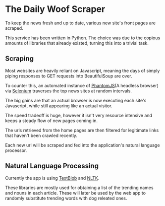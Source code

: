 # The Daily Woof Scraper
To keep the news fresh and up to date, various new site's front pages are scraped.

This service has been written in Python. The choice was due to the copious amounts of libraries that already existed, turning this into a trivial task.

## Scraping
Most websites are heavily reliant on Javascript, meaning the days of simply piping responses to GET requests into BeautifulSoup are over.

To counter this, an automated instance of [PhantomJS](http://phantomjs.org/)(A headless browser) via [Selenium](http://www.seleniumhq.org/) traverses the top news sites at random intervals.

The big gains are that an actual browser is now executing each site's Javascript, while still appearing like an actual visitor.

The speed tradeoff is huge, however it isn't very resource intensive and keeps a steady flow of new pages coming in.

The urls retrieved from the home pages are then filtered for legitimate links that haven't been crawled recently.

Each new url will be scraped and fed into the application's natural language processor.

## Natural Language Processing
Currently the app is using [TextBlob](https://textblob.readthedocs.io/en/dev/) and [NLTK](http://www.nltk.org/).

These libraries are mostly used for obtaining a list of the trending names and nouns in each article. These will later be used by the web app to randomly substitute trending words with dog releated ones.

